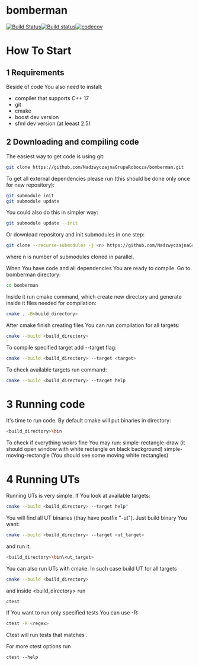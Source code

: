 # bomberman
[![Build Status](https://travis-ci.org/NadzwyczajnaGrupaRobocza/bomberman.svg?branch=master)](https://travis-ci.org/NadzwyczajnaGrupaRobocza/bomberman)[![Build status](https://ci.appveyor.com/api/projects/status/60vqqan3qtj4eu35/branch/master?svg=true)](https://ci.appveyor.com/project/Abergard/bomberman/branch/master)[![codecov](https://codecov.io/gh/NadzwyczajnaGrupaRobocza/bomberman/branch/master/graph/badge.svg)](https://codecov.io/gh/NadzwyczajnaGrupaRobocza/bomberman)


# How To Start

## 1 Requirements

Beside of code You also need to install:
- compiler that supports C++ 17
- git
- cmake
- boost dev version
- sfml dev version (at leeast 2.5)

## 2 Downloading and compiling code

The easiest way to get code is using git:
```sh
git clone https://github.com/NadzwyczajnaGrupaRobocza/bomberman.git
```

To get all external dependencies please run (this should be done only once for new repository):
```sh
git submodule init
git submodule update
```

You could also do this in simpler way:
```sh
git submodule update --init
```

Or download repository and init submodules in one step:
```sh
git clone --recurse-submodules -j <n> https://github.com/NadzwyczajnaGrupaRobocza/bomberman.git
```
where n is number of submodules cloned in parallel.

When You have code and all dependencies You are ready to compile. Go to bomberman directory:
```sh
cd bomberman
```

Inside it run cmake command, which create new directory and generate inside it files needed for compilation:
```sh
cmake . -B<build_directory>
```

After cmake finish creating files You can run compilation for all targets:
```sh
cmake --build <build_directory>
```

To compile specified target add --target flag:
```sh
cmake --build <build_directory> --target <target>
```

To  check available targets run command:
```sh
cmake --build <build_directory> --target help
```

# 3 Running code

It's time to run code. By default cmake will put binaries in directory:
```sh
<build_directory>\bin
```
To check if everything wokrs fine You may run:
simple-rectangle-draw (it should open window with white rectangle on black background)
simple-moving-rectangle (You should see some moving white rectangles)

# 4 Running UTs

Running UTs is very simple. If You look at available targets:
```sh
cmake --build <build_directory> --target help"
```
You will find all UT binaries (thay have postfix "-ut"). Just build binary You want:
```sh
cmake --build <build_directory> --target <ut_target>
```
and run it:
```sh
<build_directory>\bin\<ut_target>
```

You can also run UTs with cmake. In such case build UT for all targets
```sh
cmake --build <build_directory>
```
and inside <build_directory> run
```
ctest
```
If You want to run only specified tests You can use -R:
```sh
ctest -R <regex>
```
Ctest will run tests that matches <regex>.

For more ctest options run
```
ctest --help
```
